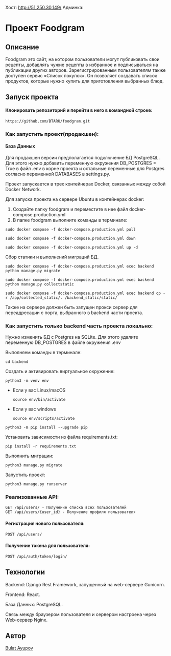 Хост: http://51.250.30.149/
Админка:

#  Проект Foodgram

## Описание

Foodgram это сайт, на котором пользователи могут публиковать свои рецепты, добавлять чужие рецепты в избранное и подписываться на публикации других авторов.
Зарегистрированным пользователям также доступен сервис «Список покупок». Он позволяет создавать список продуктов, которые нужно купить для приготовления выбранных блюд.

## Запуск проекта

#### Клонировать репозиторий и перейти в него в командной строке:

```
https://github.com/BTARU/foodgram.git
```

### Как запустить проект(продакшен):

#### База Данных

Для продакшен версии предполагается подключение БД PostgreSQL. Для этого нужно добавить переменную окружения DB_POSTGRES = True в файл .env в корне проекта и остальные переменные для Postgres согласно переменной DATABASES в settings.py.

Проект запускается в трех контейнерах Docker, связанных между собой Docker Network.

Для запуска проекта на сервере Ubuntu в контейнерах docker:
1) Создайте папку foodgram и переместите в нее файл docker-compose.production.yml
2) В папке foodgram выполните команды в терминале:

```
sudo docker compose -f docker-compose.production.yml pull
```

```
sudo docker compose -f docker-compose.production.yml down
```

```
sudo docker compose -f docker-compose.production.yml up -d
```

Сбор статики и выполнений миграций БД.

```
sudo docker compose -f docker-compose.production.yml exec backend python manage.py migrate
```

```
sudo docker compose -f docker-compose.production.yml exec backend python manage.py collectstatic
```

```
sudo docker compose -f docker-compose.production.yml exec backend cp -r /app/collected_static/. /backend_static/static/
```

Также на сервере должен быть запущен прокси сервер для переадресации с порта, выбранного в backend части проекта.

### Как запустить только backend часть проекта локально:

Нужно изменить БД с Postgres на SQLite. Для этого удалите переменную DB_POSTGRES в файле окружения .env

Выполняем команды в терминале:

```
cd backend
```

Cоздать и активировать виртуальное окружение:

```
python3 -m venv env
```

* Если у вас Linux/macOS

    ```
    source env/bin/activate
    ```

* Если у вас windows

    ```
    source env/scripts/activate
    ```

```
python3 -m pip install --upgrade pip
```

Установить зависимости из файла requirements.txt:

```
pip install -r requirements.txt
```

Выполнить миграции:

```
python3 manage.py migrate
```

Запустить проект:

```
python3 manage.py runserver
```

### Реализованные API:

```
GET /api/users/ - Получение списка всех пользователей
GET /api/users/{user_id} - Получение профиля пользователя
```

#### Регистрация нового пользователя:
```
POST /api/users/
```

#### Получение токена для пользователя:
```
POST /api/auth/token/login/
```

## Технологии

Backend: Django Rest Framework, запущенный на web-сервере Gunicorn.

Frontend: React.

База Данных: PostgreSQL.

Связь между браузером пользователя и сервером настроена через Web-сервер Nginx.

## Автор

[Bulat Ayupov](https://github.com/BTARU)